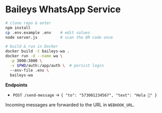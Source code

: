 # Baileys WhatsApp Service

```bash
# clone repo & enter
npm install
cp .env.example .env    # edit values
node server.js          # scan the QR code once

# build & run in Docker
docker build -t baileys-wa .
docker run -d --name wa \
  -p 3000:3000 \
  -v $PWD/auth:/app/auth \  # persist login
  --env-file .env \
  baileys-wa
```

**Endpoints**

- `POST /send-message` → `{ "to": "573001234567", "text": "Hola 🥳" }`

Incoming messages are forwarded to the URL in `WEBHOOK_URL`.
